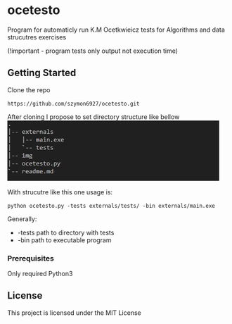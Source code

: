 # ocetesto

Program for automaticly run K.M Ocetkwieicz tests for
Algorithms and data strucutres exercises

(!important - program tests only output not execution time)

## Getting Started
Clone the repo
```
https://github.com/szymon6927/ocetesto.git
```

After cloning I propose to set directory structure like bellow
![Example directory strucutre](/img/structure.JPG) 

With strucutre like this one usage is:
```
python ocetesto.py -tests externals/tests/ -bin externals/main.exe
```

Generally:
* -tests path to directory with tests
* -bin path to executable program


### Prerequisites

Only required Python3


## License

This project is licensed under the MIT License
